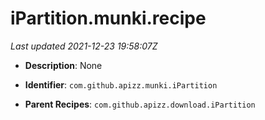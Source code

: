 # iPartition.munki.recipe

_Last updated 2021-12-23 19:58:07Z_

- **Description**: None

- **Identifier**: `com.github.apizz.munki.iPartition`

- **Parent Recipes**: `com.github.apizz.download.iPartition`